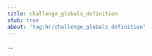```yaml
---
title: challenge_globals_definition
stub: true
about: 'tag:hr/challenge_globals_definition'
---
```

...
